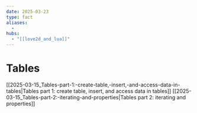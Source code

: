 ```yaml
---
date: 2025-03-23
type: fact
aliases:
  -
hubs:
  - "[[love2d_and_lua]]"
---
```


# Tables
[[2025-03-15_Tables-part-1:-create-table,-insert,-and-access-data-in-tables|Tables part 1: create table, insert, and access data in tables]]
[[2025-03-15_Tables-part-2:-iterating-and-properties|Tables part 2: iterating and properties]]

